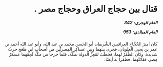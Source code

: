 <h1 dir="rtl">قتال بين حجاج العراق وحجاج مصر .</h1>

<h5 dir="rtl">العام الهجري:  342

العام الميلادي: 953

</h5>

<p dir="rtl">كان أميرُ الحُجَّاج العراقيين الشَّريفان أبو الحسن محمد بن عبد الله، وأبو عبد الله أحمد بن عمر بن يحيى العلويان، فجرى بينهما وبين عساكِرِ المِصريِّين من أصحابِ ابنِ طغج حربٌ شديدة، وكان الظَّفَرُ لهما، فخطَبَ لمُعِزِّ الدولة بمكَّة، فلما خرجا من مكَّة لَحِقَهما عسكرُ مِصرَ، فقاتَلَهما، فظفرا به أيضًا.</p></br>
